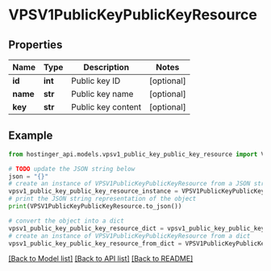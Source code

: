 # VPSV1PublicKeyPublicKeyResource


## Properties

Name | Type | Description | Notes
------------ | ------------- | ------------- | -------------
**id** | **int** | Public key ID | [optional] 
**name** | **str** | Public key name | [optional] 
**key** | **str** | Public key content | [optional] 

## Example

```python
from hostinger_api.models.vpsv1_public_key_public_key_resource import VPSV1PublicKeyPublicKeyResource

# TODO update the JSON string below
json = "{}"
# create an instance of VPSV1PublicKeyPublicKeyResource from a JSON string
vpsv1_public_key_public_key_resource_instance = VPSV1PublicKeyPublicKeyResource.from_json(json)
# print the JSON string representation of the object
print(VPSV1PublicKeyPublicKeyResource.to_json())

# convert the object into a dict
vpsv1_public_key_public_key_resource_dict = vpsv1_public_key_public_key_resource_instance.to_dict()
# create an instance of VPSV1PublicKeyPublicKeyResource from a dict
vpsv1_public_key_public_key_resource_from_dict = VPSV1PublicKeyPublicKeyResource.from_dict(vpsv1_public_key_public_key_resource_dict)
```
[[Back to Model list]](../README.md#documentation-for-models) [[Back to API list]](../README.md#documentation-for-api-endpoints) [[Back to README]](../README.md)


